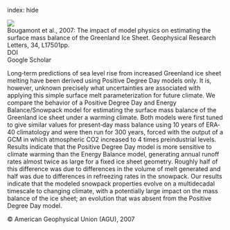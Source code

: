 index: hide

<div class="Citation">
    <div class="Citation-thumb CitationThumb-linked"  data-href="https://doi.org/10.1029/2007gl030700">
      <img src="https://static.claimspace.cloud/climate-study-static/refs/thumbs/13/Bougamont_et_al_2007-thumb.png" />
    </div>

  <div class="Citation-body">
    <div class="Citation-text">Bougamont et al., 2007: The impact of model physics on estimating the surface mass balance of the Greenland Ice Sheet. <span class="Article-journal">Geophysical Research Letters, </span><span class="Article-volume">34, </span>L17501pp.</div>
    <div class="Citation-links">
      <div class="CitationLink" data-href="https://doi.org/10.1029/2007gl030700">
        <div class="CitationLink-icon CitationLink-Doi"></div>
        <div class="CitationLink-text">DOI</div>
      </div>
      <div class="CitationLink" data-href="https://scholar.google.com/scholar?q=10.1029/2007gl030700">
        <div class="CitationLink-icon CitationLink-Scholar"></div>
        <div class="CitationLink-text">Google Scholar</div>
      </div>
    </div>
  </div>
</div>

Long‐term predictions of sea level rise from increased Greenland ice sheet melting have been derived using Positive Degree Day models only. It is, however, unknown precisely what uncertainties are associated with applying this simple surface melt parameterization for future climate. We compare the behavior of a Positive Degree Day and Energy Balance/Snowpack model for estimating the surface mass balance of the Greenland ice sheet under a warming climate. Both models were first tuned to give similar values for present‐day mass balance using 10 years of ERA‐40 climatology and were then run for 300 years, forced with the output of a GCM in which atmospheric CO2 increased to 4 times preindustrial levels. Results indicate that the Positive Degree Day model is more sensitive to climate warming than the Energy Balance model, generating annual runoff rates almost twice as large for a fixed ice sheet geometry. Roughly half of this difference was due to differences in the volume of melt generated and half was due to differences in refreezing rates in the snowpack. Our results indicate that the modeled snowpack properties evolve on a multidecadal timescale to changing climate, with a potentially large impact on the mass balance of the ice sheet; an evolution that was absent from the Positive Degree Day model.

<div class="Citation-copy">
&copy; American Geophysical Union (AGU), 2007
</div>